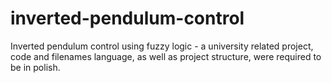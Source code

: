 # inverted-pendulum-control

Inverted pendulum control using fuzzy logic - a university related project, code and filenames language, as well as project structure, were required to be in polish.
